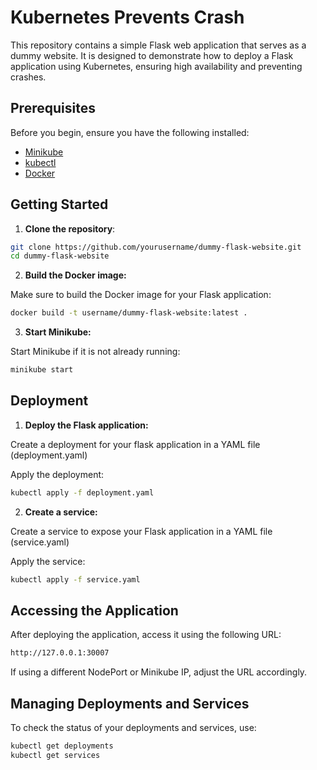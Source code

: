 # Kubernetes Prevents Crash

This repository contains a simple Flask web application that serves as a dummy website. It is designed to demonstrate how to deploy a Flask application using Kubernetes, ensuring high availability and preventing crashes.

## Prerequisites

Before you begin, ensure you have the following installed:

- [Minikube](https://minikube.sigs.k8s.io/docs/start/)
- [kubectl](https://kubernetes.io/docs/tasks/tools/install-kubectl/)
- [Docker](https://www.docker.com/get-started)

## Getting Started

1. **Clone the repository**:

```bash
git clone https://github.com/yourusername/dummy-flask-website.git
cd dummy-flask-website
```

2. **Build the Docker image:**

Make sure to build the Docker image for your Flask application:

```bash
docker build -t username/dummy-flask-website:latest .
```

3. **Start Minikube:**

Start Minikube if it is not already running:

```bash
minikube start
```

## Deployment

1. **Deploy the Flask application:**

Create a deployment for your flask application in a YAML file (deployment.yaml)

Apply the deployment:

```bash
kubectl apply -f deployment.yaml
```

2. **Create a service:**

Create a service to expose your Flask application in a YAML file (service.yaml)

Apply the service:

```bash
kubectl apply -f service.yaml
```

## Accessing the Application

After deploying the application, access it using the following URL:

```bash
http://127.0.0.1:30007
```

If using a different NodePort or Minikube IP, adjust the URL accordingly.

## Managing Deployments and Services

To check the status of your deployments and services, use:

```bash
kubectl get deployments
kubectl get services
```
